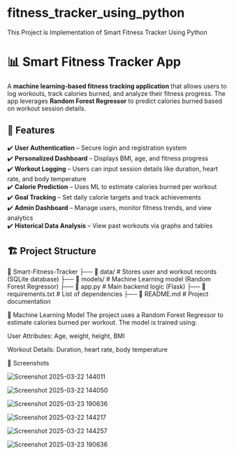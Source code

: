 # fitness_tracker_using_python
This Project is Implementation of Smart Fitness Tracker Using Python
# 📊 Smart Fitness Tracker App  

A **machine learning-based fitness tracking application** that allows users to log workouts, track calories burned, and analyze their fitness progress. The app leverages **Random Forest Regressor** to predict calories burned based on workout session details.  

## 🚀 Features  

✔️ **User Authentication** – Secure login and registration system  
✔️ **Personalized Dashboard** – Displays BMI, age, and fitness progress  
✔️ **Workout Logging** – Users can input session details like duration, heart rate, and body temperature  
✔️ **Calorie Prediction** – Uses ML to estimate calories burned per workout  
✔️ **Goal Tracking** – Set daily calorie targets and track achievements  
✔️ **Admin Dashboard** – Manage users, monitor fitness trends, and view analytics  
✔️ **Historical Data Analysis** – View past workouts via graphs and tables  

## 🏗️ Project Structure  

📂 Smart-Fitness-Tracker
├── 📁 data/ # Stores user and workout records (SQLite database)
├── 📁 models/ # Machine Learning model (Random Forest Regressor)
├── 📄 app.py # Main backend logic (Flask)
├── 📄 requirements.txt # List of dependencies
├── 📄 README.md # Project documentation

🧠 Machine Learning Model
The project uses a Random Forest Regressor to estimate calories burned per workout. The model is trained using:

User Attributes: Age, weight, height, BMI

Workout Details: Duration, heart rate, body temperature

🎨 Screenshots

![Screenshot 2025-03-22 144011](https://github.com/user-attachments/assets/8031dbf2-cb5f-4a18-a201-4c6293e1a24a)

![Screenshot 2025-03-22 144050](https://github.com/user-attachments/assets/36b3e98d-73bf-42f8-bdf0-59d82390e22d)

![Screenshot 2025-03-23 190636](https://github.com/user-attachments/assets/59acabcf-2457-4167-8ba9-927ce955cb66)

![Screenshot 2025-03-22 144217](https://github.com/user-attachments/assets/dd0576d4-63a0-4c00-af32-4980bb451cc2)

![Screenshot 2025-03-22 144257](https://github.com/user-attachments/assets/32282f9a-e06c-4492-8bba-07eb26221b32)

![Screenshot 2025-03-23 190636](https://github.com/user-attachments/assets/f46ccd91-dae3-42fc-9594-c0f5de85afa5)




